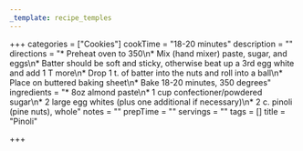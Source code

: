 ```yaml
---
_template: recipe_temples
---
```




+++
categories = ["Cookies"]
cookTime = "18-20 minutes"
description = ""
directions = "* Preheat oven to 350\n* Mix (hand mixer) paste, sugar, and eggs\n* Batter should be soft and sticky, otherwise beat up a 3rd egg white and add 1 T more\n* Drop 1 t. of batter into the nuts and roll into a ball\n* Place on buttered baking sheet\n* Bake 18-20 minutes, 350 degrees"
ingredients = "* 8oz almond paste\n* 1 cup confectioner/powdered sugar\n* 2 large egg whites (plus one additional if necessary)\n* 2 c. pinoli (pine nuts), whole"
notes = ""
prepTime = ""
servings = ""
tags = []
title = "Pinoli"

+++
